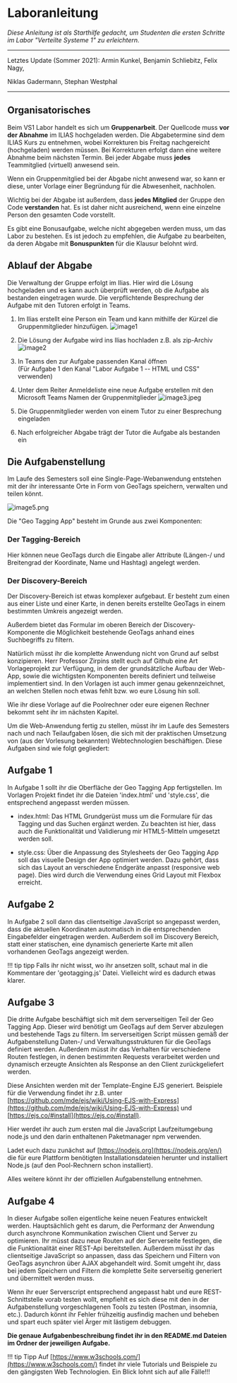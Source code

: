 # Laboranleitung

*Diese Anleitung ist als Starthilfe gedacht,* *um Studenten die ersten Schritte
im Labor "Verteilte Systeme 1" zu erleichtern.*

------
Letztes Update (Sommer 2021): Armin Kunkel, Benjamin Schliebitz, Felix
Nagy,

Niklas Gadermann, Stephan Westphal

------

## Organisatorisches

Beim VS1 Labor handelt es sich um **Gruppenarbeit**. Der Quellcode muss
**vor der Abnahme** im ILIAS hochgeladen werden. Die Abgabetermine sind
dem ILIAS Kurs zu entnehmen, wobei Korrekturen bis Freitag nachgereicht
(hochgeladen) werden müssen. Bei Korrekturen erfolgt dann eine weitere
Abnahme beim nächsten Termin. Bei jeder Abgabe muss **jedes**
Teammitglied (virtuell) anwesend sein.

Wenn ein Gruppenmitglied bei der Abgabe nicht anwesend war, so kann er
diese, unter Vorlage einer Begründung für die Abwesenheit, nachholen.

Wichtig bei der Abgabe ist außerdem, dass **jedes Mitglied** der Gruppe
den Code **verstanden** hat. Es ist daher nicht ausreichend, wenn eine
einzelne Person den gesamten Code vorstellt.

Es gibt eine Bonusaufgabe, welche nicht abgegeben werden muss, um das
Labor zu bestehen. Es ist jedoch zu empfehlen, die Aufgabe zu
bearbeiten, da deren Abgabe mit **Bonuspunkten** für die Klausur belohnt
wird.

## Ablauf der Abgabe

Die Verwaltung der Gruppe erfolgt im Ilias. Hier wird die Lösung hochgeladen
und es kann auch überprüft werden, ob die Aufgabe als bestanden eingetragen
wurde. Die verpflichtende Besprechung der Aufgabe mit den Tutoren erfolgt in
Teams.

1.  Im Ilias erstellt eine Person ein Team und kann mithilfe der Kürzel
    die Gruppenmitglieder hinzufügen.
    ![image1](img/image1.png)

2.  Die Lösung der Aufgabe wird ins Ilias hochladen z.B. als zip-Archiv
![image2](img/image2.png)

3.  In Teams den zur Aufgabe passenden Kanal öffnen\
    (Für Aufgabe 1 den Kanal "Labor Aufgabe 1 -- HTML und CSS"
    verwenden)

4.  Unter dem Reiter Anmeldeliste eine neue Aufgabe erstellen mit den
    Microsoft Teams Namen der Gruppenmitglieder
    ![image3.jpeg](img/image3.jpeg)

5.  Die Gruppenmitglieder werden von einem Tutor zu einer Besprechung
    eingeladen

6.  Nach erfolgreicher Abgabe trägt der Tutor die Aufgabe als bestanden ein

## Die Aufgabenstellung

Im Laufe des Semesters soll eine Single-Page-Webanwendung entstehen mit
der ihr interessante Orte in Form von GeoTags speichern, verwalten und
teilen könnt.

![image5.png](img/image5.png)

Die "Geo Tagging App" besteht im Grunde aus zwei Komponenten:

### Der Tagging-Bereich

Hier können neue GeoTags durch die Eingabe aller Attribute (Längen-/ und
Breitengrad der Koordinate, Name und Hashtag) angelegt werden.

### Der Discovery-Bereich

Der Discovery-Bereich ist etwas komplexer aufgebaut. Er besteht zum
einen aus einer Liste und einer Karte, in denen bereits erstellte
GeoTags in einem bestimmten Umkreis angezeigt werden.

Außerdem bietet das Formular im oberen Bereich der Discovery-Komponente
die Möglichkeit bestehende GeoTags anhand eines Suchbegriffs zu filtern.

Natürlich müsst ihr die komplette Anwendung nicht von Grund auf selbst
konzipieren. Herr Professor Zirpins stellt euch auf Github eine Art
Vorlageprojekt zur Verfügung, in dem der grundsätzliche Aufbau der
Web-App, sowie die wichtigsten Komponenten bereits definiert und
teilweise implementiert sind. In den Vorlagen ist auch immer genau
gekennzeichnet, an welchen Stellen noch etwas fehlt bzw. wo eure Lösung
hin soll.

Wie ihr diese Vorlage auf die Poolrechner oder eure eigenen Rechner
bekommt seht ihr im nächsten Kapitel.

Um die Web-Anwendung fertig zu stellen, müsst ihr im Laufe des Semesters
nach und nach Teilaufgaben lösen, die sich mit der praktischen Umsetzung
von (aus der Vorlesung bekannten) Webtechnologien beschäftigen. Diese
Aufgaben sind wie folgt gegliedert:

## Aufgabe 1

In Aufgabe 1 sollt ihr die Oberfläche der Geo Tagging App fertigstellen.
Im Vorlagen Projekt findet ihr die Dateien 'index.html' und 'style.css',
die entsprechend angepasst werden müssen.

-   index.html: Das HTML Grundgerüst muss um die Formulare für das
    Tagging und das Suchen ergänzt werden. Zu beachten ist hier, dass
    auch die Funktionalität und Validierung mir HTML5-Mitteln umgesetzt
    werden soll.

-   style.css: Über die Anpassung des Stylesheets der Geo Tagging App
    soll das visuelle Design der App optimiert werden. Dazu gehört, dass
    sich das Layout an verschiedene Endgeräte anpasst (responsive web
    page). Dies wird durch die Verwendung eines Grid Layout mit Flexbox
    erreicht.

## Aufgabe 2

In Aufgabe 2 soll dann das clientseitige JavaScript so angepasst werden,
dass die aktuellen Koordinaten automatisch in die entsprechenden
Eingabefelder eingetragen werden. Außerdem soll im Discovery Bereich,
statt einer statischen, eine dynamisch generierte Karte mit allen
vorhandenen GeoTags angezeigt werden.

!!! tip tipp
    Falls ihr nicht wisst, wo ihr ansetzen sollt, schaut mal in
    die Kommentare der 'geotagging.js' Datei. Vielleicht wird es dadurch
    etwas klarer.

## Aufgabe 3

Die dritte Aufgabe beschäftigt sich mit dem serverseitigen Teil der Geo
Tagging App. Dieser wird benötigt um GeoTags auf dem Server abzulegen
und bestehende Tags zu filtern. Im serverseitigen Script müssen gemäß
der Aufgabenstellung Daten-/ und Verwaltungsstrukturen für die GeoTags
definiert werden. Außerdem müsst ihr das Verhalten für verschiedene
Routen festlegen, in denen bestimmten Requests verarbeitet werden und
dynamisch erzeugte Ansichten als Response an den Client zurückgeliefert
werden.

Diese Ansichten werden mit der Template-Engine EJS generiert. Beispiele
für die Verwendung findet ihr z.B. unter
[https://github.com/mde/ejs/wiki/Using-EJS-with-Express](https://github.com/mde/ejs/wiki/Using-EJS-with-Express)
und [https://ejs.co/#install](https://ejs.co/#install).

Hier werdet ihr auch zum ersten mal die JavaScript Laufzeitumgebung
node.js und den darin enthaltenen Paketmanager npm verwenden.

Ladet euch dazu zunächst auf
[https://nodejs.org](https://nodejs.org/en/) die für eure
Plattform benötigten Installationsdateien herunter und installiert
Node.js (auf den Pool-Rechnern schon installiert).

Alles weitere könnt ihr der offiziellen Aufgabenstellung entnehmen.

## Aufgabe 4

In dieser Aufgabe sollen eigentliche keine neuen Features entwickelt
werden. Hauptsächlich geht es darum, die Performanz der Anwendung durch
asynchrone Kommunikation zwischen Client und Server zu optimieren. Ihr
müsst dazu neue Routen auf der Serverseite festlegen, die die
Funktionalität einer REST-Api bereitstellen. Außerdem müsst ihr das
clientseitige JavaScript so anpassen, dass das Speichern und Filtern von
GeoTags asynchron über AJAX abgehandelt wird. Somit umgeht ihr, dass bei
jedem Speichern und Filtern die komplette Seite serverseitig generiert
und übermittelt werden muss.

Wenn ihr euer Serverscript entsprechend angepasst habt und eure
REST-Schnittstelle vorab testen wollt, empfiehlt es sich diese mit den
in der Aufgabenstellung vorgeschlagenen Tools zu testen (Postman,
insomnia, etc.). Dadurch könnt ihr Fehler frühzeitig ausfindig machen
und beheben und spart euch später viel Ärger mit lästigem debuggen.

**Die genaue Aufgabenbeschreibung findet ihr in den README.md Dateien im
Ordner der jeweiligen Aufgabe.**

!!! tip Tipp
    Auf [https://www.w3schools.com/](https://www.w3schools.com/)
    findet ihr viele Tutorials und Beispiele zu den gängigsten Web
    Technologien. Ein Blick lohnt sich auf alle Fälle!!!

